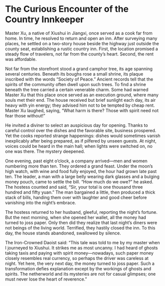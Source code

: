 # The Curious Encounter of the Country Innkeeper

Master Xu, a native of Xiushui in Jiangxi, once served as a cook far from home. In time, he resolved to return and open an inn. After surveying many places, he settled on a two-story house beside the highway just outside the county seat, establishing a rustic country inn. First, the location promised a steady flow of travelers, not far from the county’s heart. Second, the rent was affordable.

Not far from the storefront stood a grand camphor tree, its age spanning several centuries. Beneath its boughs rose a small shrine, its plaque inscribed with the words “Society of Peace.” Ancient records tell that the spirits of the community often dwell upon such trees. To find a shrine beneath the tree carried a certain venerable charm. Some had warned Master Xu that this place once served as an execution ground, where many souls met their end. The house received but brief sunlight each day, its air heavy with yin energy; they advised him not to be tempted by cheap rent. Master Xu laughed, saying, “What harm is there? Those with spirit need not fear those without!”

He invited a diviner to select an auspicious day for opening. Thanks to careful control over the dishes and the favorable site, business prospered. Yet the cooks reported strange happenings: dishes would sometimes vanish inexplicably after being prepared, as if pilfered by unseen guests. At night, voices could be heard in the main hall; when lights were switched on, no one was there. The mystery deepened.

One evening, past eight o’clock, a company arrived—men and women numbering more than ten. They ordered a grand feast. Under the moon’s high watch, with wine and food fully enjoyed, the hour had grown late past ten. The leader, a man with a large belly wearing dark glasses and a bulging money pouch, came to settle the bill. “How much do we owe?” he asked. The hostess counted and said, “Sir, your total is one thousand three hundred and fifty yuan.” The man bargained a little, then produced a thick stack of bills, handing them over with laughter and good cheer before vanishing into the night’s embrace.

The hostess returned to her husband, gleeful, reporting the night’s fortune. But the next morning, when she opened her wallet, all the money had turned to joss paper. Only then did they realize that last night’s diners were not beings of the living world. Terrified, they hastily closed the inn. To this day, the house stands abandoned, swallowed by silence.

The Iron-Crowned Daoist said: “This tale was told to me by my master when I journeyed to Xiushui. It strikes me as most uncanny. I had heard of ghosts taking taxis and paying with spirit money—nowadays, such paper money closely resembles real currency, so perhaps the driver was careless at night. Yet here, the very next day, the money turned to joss paper. Such a transformation defies explanation except by the workings of ghosts and spirits. The netherworld and its mysteries are not for casual glimpses; one must never lose the heart of reverence.”